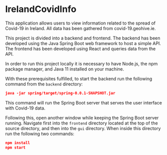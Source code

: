 
# IrelandCovidInfo

This application allows users to view information related to the spread of Covid-19 in Ireland. All data has been gathered from covid-19.geohive.ie.

This project is divided into a backend and frontend. The backend has been developed using the Java Spring Boot web framework to host a simple API. The frontend has been developed using React and queries data from the API.

In order to run this project locally it is necessary to have Node.js, the npm package manager, and Java 11 installed on your machine.

With these prerequisites fulfilled, to start the backend run the following command from the ```backend``` directory:
```json
java -jar spring/target/spring-0.0.1-SNAPSHOT.jar
```
This command will run the Spring Boot server that serves the user interface with Covid-19 data.

Following this, open another window while keeping the Spring Boot server running. Navigate first into the ```frontend``` directory located at the top of the source directory, and then into the ```gui``` directory. When inside this directory run the following two commands:
```json
npm install
npm start
```
